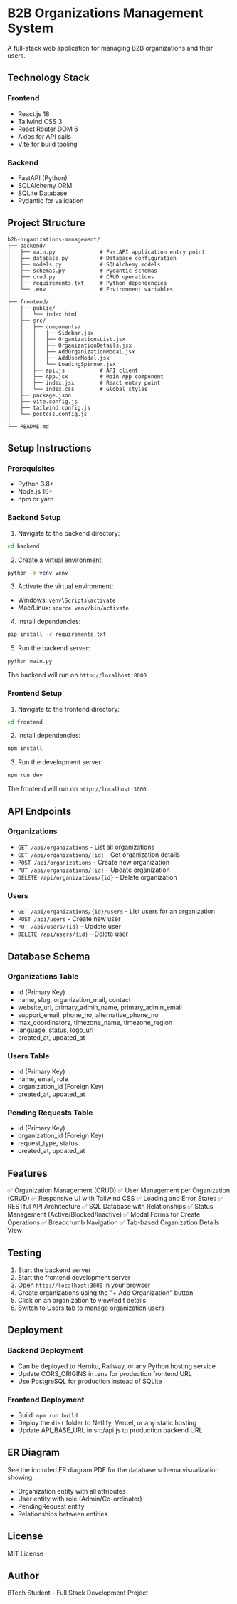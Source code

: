 # B2B Organizations Management System

A full-stack web application for managing B2B organizations and their users.

## Technology Stack

### Frontend
- React.js 18
- Tailwind CSS 3
- React Router DOM 6
- Axios for API calls
- Vite for build tooling

### Backend
- FastAPI (Python)
- SQLAlchemy ORM
- SQLite Database
- Pydantic for validation

## Project Structure

```
b2b-organizations-management/
├── backend/
│   ├── main.py              # FastAPI application entry point
│   ├── database.py          # Database configuration
│   ├── models.py            # SQLAlchemy models
│   ├── schemas.py           # Pydantic schemas
│   ├── crud.py              # CRUD operations
│   ├── requirements.txt     # Python dependencies
│   └── .env                 # Environment variables
│
├── frontend/
│   ├── public/
│   │   └── index.html
│   ├── src/
│   │   ├── components/
│   │   │   ├── Sidebar.jsx
│   │   │   ├── OrganizationsList.jsx
│   │   │   ├── OrganizationDetails.jsx
│   │   │   ├── AddOrganizationModal.jsx
│   │   │   ├── AddUserModal.jsx
│   │   │   └── LoadingSpinner.jsx
│   │   ├── api.js           # API client
│   │   ├── App.jsx          # Main App component
│   │   ├── index.jsx        # React entry point
│   │   └── index.css        # Global styles
│   ├── package.json
│   ├── vite.config.js
│   ├── tailwind.config.js
│   └── postcss.config.js
│
└── README.md
```

## Setup Instructions

### Prerequisites
- Python 3.8+
- Node.js 16+
- npm or yarn

### Backend Setup

1. Navigate to the backend directory:
```bash
cd backend
```

2. Create a virtual environment:
```bash
python -m venv venv
```

3. Activate the virtual environment:
- Windows: `venv\Scripts\activate`
- Mac/Linux: `source venv/bin/activate`

4. Install dependencies:
```bash
pip install -r requirements.txt
```

5. Run the backend server:
```bash
python main.py
```

The backend will run on `http://localhost:8000`

### Frontend Setup

1. Navigate to the frontend directory:
```bash
cd frontend
```

2. Install dependencies:
```bash
npm install
```

3. Run the development server:
```bash
npm run dev
```

The frontend will run on `http://localhost:3000`

## API Endpoints

### Organizations
- `GET /api/organizations` - List all organizations
- `GET /api/organizations/{id}` - Get organization details
- `POST /api/organizations` - Create new organization
- `PUT /api/organizations/{id}` - Update organization
- `DELETE /api/organizations/{id}` - Delete organization

### Users
- `GET /api/organizations/{id}/users` - List users for an organization
- `POST /api/users` - Create new user
- `PUT /api/users/{id}` - Update user
- `DELETE /api/users/{id}` - Delete user

## Database Schema

### Organizations Table
- id (Primary Key)
- name, slug, organization_mail, contact
- website_url, primary_admin_name, primary_admin_email
- support_email, phone_no, alternative_phone_no
- max_coordinators, timezone_name, timezone_region
- language, status, logo_url
- created_at, updated_at

### Users Table
- id (Primary Key)
- name, email, role
- organization_id (Foreign Key)
- created_at, updated_at

### Pending Requests Table
- id (Primary Key)
- organization_id (Foreign Key)
- request_type, status
- created_at, updated_at

## Features

✅ Organization Management (CRUD)
✅ User Management per Organization (CRUD)
✅ Responsive UI with Tailwind CSS
✅ Loading and Error States
✅ RESTful API Architecture
✅ SQL Database with Relationships
✅ Status Management (Active/Blocked/Inactive)
✅ Modal Forms for Create Operations
✅ Breadcrumb Navigation
✅ Tab-based Organization Details View

## Testing

1. Start the backend server
2. Start the frontend development server
3. Open `http://localhost:3000` in your browser
4. Create organizations using the "+ Add Organization" button
5. Click on an organization to view/edit details
6. Switch to Users tab to manage organization users

## Deployment

### Backend Deployment
- Can be deployed to Heroku, Railway, or any Python hosting service
- Update CORS_ORIGINS in .env for production frontend URL
- Use PostgreSQL for production instead of SQLite

### Frontend Deployment
- Build: `npm run build`
- Deploy the `dist` folder to Netlify, Vercel, or any static hosting
- Update API_BASE_URL in src/api.js to production backend URL

## ER Diagram

See the included ER diagram PDF for the database schema visualization showing:
- Organization entity with all attributes
- User entity with role (Admin/Co-ordinator)
- PendingRequest entity
- Relationships between entities

## License

MIT License

## Author

BTech Student - Full Stack Development Project
